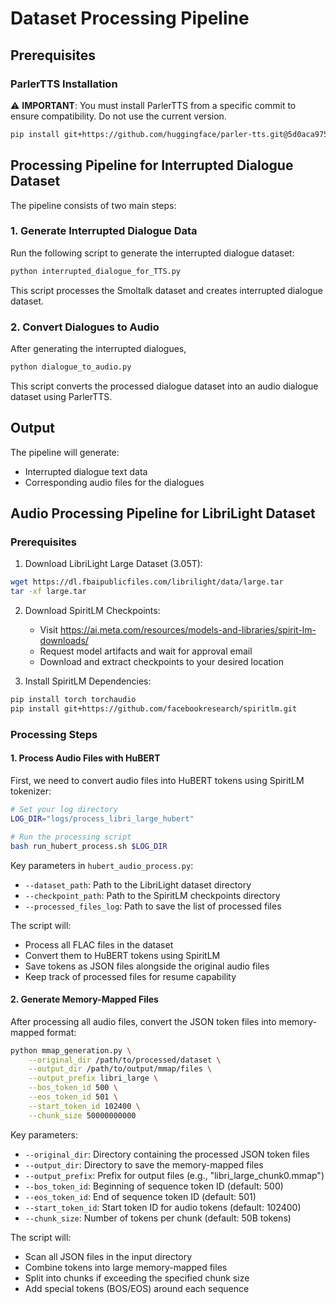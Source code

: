 # Dataset Processing Pipeline

## Prerequisites

### ParlerTTS Installation
⚠️ **IMPORTANT**: You must install ParlerTTS from a specific commit to ensure compatibility. Do not use the current version.

```bash
pip install git+https://github.com/huggingface/parler-tts.git@5d0aca9753ab74ded179732f5bd797f7a8c6f8ee
```


## Processing Pipeline for Interrupted Dialogue Dataset

The pipeline consists of two main steps:

### 1. Generate Interrupted Dialogue Data
Run the following script to generate the interrupted dialogue dataset:

```bash
python interrupted_dialogue_for_TTS.py
```

This script processes the Smoltalk dataset and creates interrupted dialogue dataset.

### 2. Convert Dialogues to Audio
After generating the interrupted dialogues, 


```sh
python dialogue_to_audio.py
```

This script converts the processed dialogue dataset into an audio dialogue dataset using ParlerTTS.

## Output
The pipeline will generate:
- Interrupted dialogue text data
- Corresponding audio files for the dialogues

## Audio Processing Pipeline for LibriLight Dataset

### Prerequisites

1. Download LibriLight Large Dataset (3.05T):
```bash
wget https://dl.fbaipublicfiles.com/librilight/data/large.tar
tar -xf large.tar
```

2. Download SpiritLM Checkpoints:
   - Visit https://ai.meta.com/resources/models-and-libraries/spirit-lm-downloads/
   - Request model artifacts and wait for approval email
   - Download and extract checkpoints to your desired location

3. Install SpiritLM Dependencies:
```bash
pip install torch torchaudio
pip install git+https://github.com/facebookresearch/spiritlm.git
```

### Processing Steps

#### 1. Process Audio Files with HuBERT

First, we need to convert audio files into HuBERT tokens using SpiritLM tokenizer:

```bash
# Set your log directory
LOG_DIR="logs/process_libri_large_hubert"

# Run the processing script
bash run_hubert_process.sh $LOG_DIR
```

Key parameters in `hubert_audio_process.py`:
- `--dataset_path`: Path to the LibriLight dataset directory
- `--checkpoint_path`: Path to the SpiritLM checkpoints directory
- `--processed_files_log`: Path to save the list of processed files

The script will:
- Process all FLAC files in the dataset
- Convert them to HuBERT tokens using SpiritLM
- Save tokens as JSON files alongside the original audio files
- Keep track of processed files for resume capability

#### 2. Generate Memory-Mapped Files

After processing all audio files, convert the JSON token files into memory-mapped format:

```bash
python mmap_generation.py \
    --original_dir /path/to/processed/dataset \
    --output_dir /path/to/output/mmap/files \
    --output_prefix libri_large \
    --bos_token_id 500 \
    --eos_token_id 501 \
    --start_token_id 102400 \
    --chunk_size 50000000000
```

Key parameters:
- `--original_dir`: Directory containing the processed JSON token files
- `--output_dir`: Directory to save the memory-mapped files
- `--output_prefix`: Prefix for output files (e.g., "libri_large_chunk0.mmap")
- `--bos_token_id`: Beginning of sequence token ID (default: 500)
- `--eos_token_id`: End of sequence token ID (default: 501)
- `--start_token_id`: Start token ID for audio tokens (default: 102400)
- `--chunk_size`: Number of tokens per chunk (default: 50B tokens)

The script will:
- Scan all JSON files in the input directory
- Combine tokens into large memory-mapped files
- Split into chunks if exceeding the specified chunk size
- Add special tokens (BOS/EOS) around each sequence
